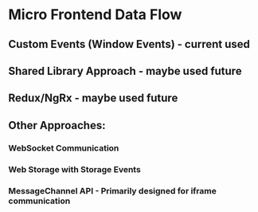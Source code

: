 # Micro Frontend Data Flow

## Custom Events (Window Events) - current used

## Shared Library Approach - maybe used future

## Redux/NgRx - maybe used future

## Other Approaches:
### WebSocket Communication
### Web Storage with Storage Events
### MessageChannel API - Primarily designed for iframe communication
